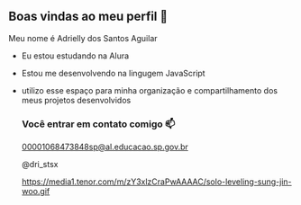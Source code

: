 ## Boas vindas ao meu perfil 💝

Meu nome é Adrielly dos Santos Aguilar 

- Eu estou estudando na Alura
- Estou me desenvolvendo na lingugem JavaScript
- utilizo esse espaço para minha organização e compartilhamento dos meus projetos desenvolvidos

  ### Você entrar em contato comigo 📫

  00001068473848sp@al.educacao.sp.gov.br
  
  @dri_stsx


  https://media1.tenor.com/m/zY3xlzCraPwAAAAC/solo-leveling-sung-jin-woo.gif
